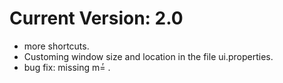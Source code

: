 # Current Version: 2.0
* more shortcuts.
* Customing window size and location in the file ui.properties.
* bug fix: missing m=ͬ .